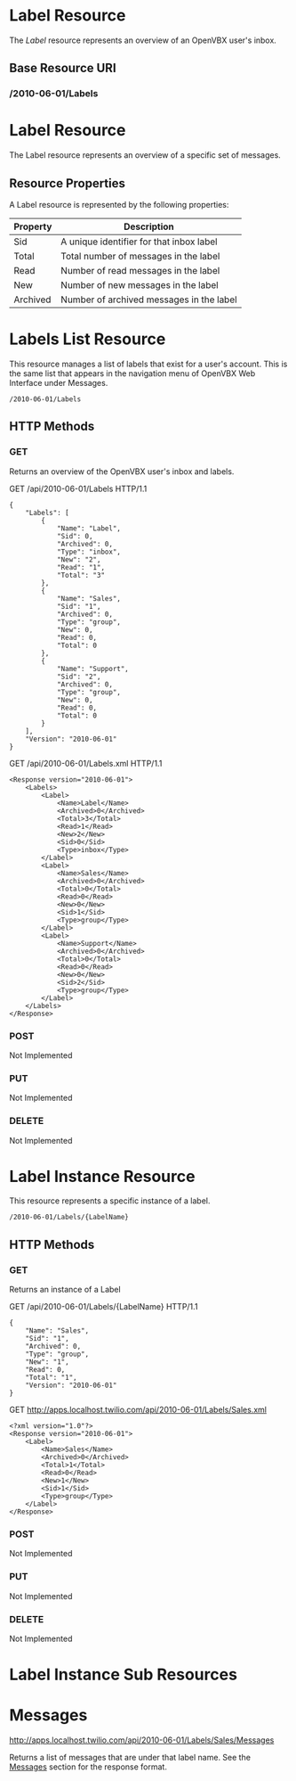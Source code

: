 # Label Resource #
The _Label_ resource represents an overview of an OpenVBX user's inbox.

## Base Resource URI ##
### /2010-06-01/Labels ###

# Label Resource #
The Label resource represents an overview of a specific set of messages. 

## Resource Properties ##
A Label resource is represented by the following properties:

<table class="parameters">
<thead>
    <tr>
        <th class="col-1">Property</th>
        <th class="col-2">Description</th>
    </tr>
</thead>
<tbody>
	<tr>
		<td>Sid</td>
		<td>A unique identifier for that inbox label</td>
	</tr>
    <tr>
        <td>Total</td>
        <td>Total number of messages in the label</td>
    </tr>
	<tr>
		<td>Read</td>
		<td>Number of read messages in the label</td>
	</tr>
	<tr>
		<td>New</td>
		<td>Number of new messages in the label</td>
	</tr>
	<tr>
		<td>Archived</td>
		<td>Number of archived messages in the label</td>
	</tr>
</tbody>
</table>

# Labels List Resource #
This resource manages a list of labels that exist for a user's account.  This is the same list that appears in the navigation menu of OpenVBX Web Interface under Messages.

    /2010-06-01/Labels

## HTTP Methods ##

### GET ###
Returns an overview of the OpenVBX user's inbox and labels.  

GET /api/2010-06-01/Labels HTTP/1.1

    {
    	"Labels": [
    		{
    			"Name": "Label",
    			"Sid": 0,
    			"Archived": 0,
    			"Type": "inbox",
    			"New": "2",
    			"Read": "1",
    			"Total": "3"
     		},
    		{
    			"Name": "Sales",
    			"Sid": "1",
    			"Archived": 0,
    			"Type": "group",
    			"New": 0,
    			"Read": 0,
    			"Total": 0
    		},
    		{
    			"Name": "Support",
    			"Sid": "2",
    			"Archived": 0,
    			"Type": "group",
    			"New": 0,
    			"Read": 0,
    			"Total": 0
    		}
    	],
    	"Version": "2010-06-01"
    }
    
GET /api/2010-06-01/Labels.xml HTTP/1.1

    <Response version="2010-06-01">
    	<Labels>
    		<Label>
    			<Name>Label</Name>
    			<Archived>0</Archived>
    			<Total>3</Total>
    			<Read>1</Read>
    			<New>2</New>
    			<Sid>0</Sid>
				<Type>inbox</Type>
    		</Label>
    		<Label>
    			<Name>Sales</Name>
    			<Archived>0</Archived>
    			<Total>0</Total>
    			<Read>0</Read>
    			<New>0</New>
    			<Sid>1</Sid>
				<Type>group</Type>
    		</Label>
    		<Label>
    			<Name>Support</Name>
    			<Archived>0</Archived>
    			<Total>0</Total>
    			<Read>0</Read>
    			<New>0</New>
    			<Sid>2</Sid>
				<Type>group</Type>
    		</Label>
    	</Labels>
    </Response> 
    
### POST ###
Not Implemented

### PUT ###
Not Implemented

### DELETE ###
Not Implemented

# Label Instance Resource #
This resource represents a specific instance of a label.  

    /2010-06-01/Labels/{LabelName}

## HTTP Methods ##

### GET ###
Returns an instance of a Label

GET /api/2010-06-01/Labels/{LabelName} HTTP/1.1

    {
    	"Name": "Sales",
    	"Sid": "1",
    	"Archived": 0,
    	"Type": "group",
    	"New": "1",
    	"Read": 0,
    	"Total": "1",
    	"Version": "2010-06-01"
    } 
	
GET http://apps.localhost.twilio.com/api/2010-06-01/Labels/Sales.xml

    <?xml version="1.0"?>
    <Response version="2010-06-01">
    	<Label>
    		<Name>Sales</Name>
    		<Archived>0</Archived>
    		<Total>1</Total>
    		<Read>0</Read>
    		<New>1</New>
    		<Sid>1</Sid>
    		<Type>group</Type>
    	</Label>
    </Response>
    

### POST ###
Not Implemented

### PUT ###
Not Implemented

### DELETE ###
Not Implemented

# Label Instance Sub Resources #

# Messages #

http://apps.localhost.twilio.com/api/2010-06-01/Labels/Sales/Messages

Returns a list of messages that are under that label name. See the [Messages](Messages) section for the response format.

